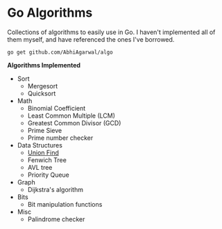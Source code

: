 # Go Algorithms

Collections of algorithms to easily use in Go. I haven't implemented all of them myself, and have referenced the ones I've borrowed.

```
go get github.com/AbhiAgarwal/algo
```

**Algorithms Implemented**

- Sort
	- Mergesort
	- Quicksort
- Math
	- Binomial Coefficient
	- Least Common Multiple (LCM)
	- Greatest Common Divisor (GCD)
	- Prime Sieve
	- Prime number checker
- Data Structures
	- [Union Find](https://github.com/abhiagarwal/go-unionfind)
	- Fenwich Tree
	- AVL tree
	- Priority Queue
- Graph
	- Dijkstra's algorithm
- Bits
	- Bit manipulation functions
- Misc
	- Palindrome checker